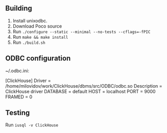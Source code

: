 ## Building

1. Install unixodbc.
2. Download Poco source
3. Run ```./configure --static --minimal --no-tests --cflags=-fPIC```
4. Run ```make && make install```
5. Run ```./build.sh```

## ODBC configuration

~/.odbc.ini:

[ClickHouse]
Driver = /home/milovidov/work/ClickHouse/dbms/src/ODBC/odbc.so
Description = ClickHouse driver
DATABASE = default
HOST = localhost
PORT = 9000
FRAMED = 0

## Testing
Run ```iusql -v ClickHouse```
